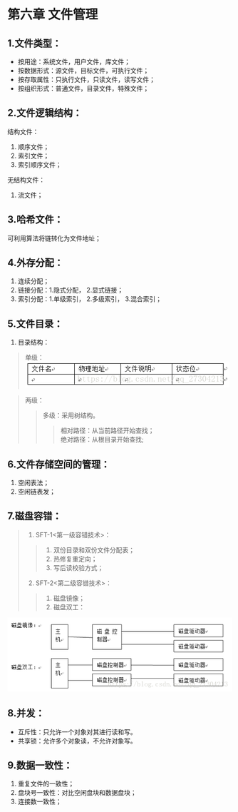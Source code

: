 # 第六章 文件管理
## 1.文件类型：
* 按用途：系统文件，用户文件，库文件；
* 按数据形式：源文件，目标文件，可执行文件；
* 按存取属性：只执行文件，只读文件，读写文件；
* 按组织形式：普通文件，目录文件，特殊文件；

## 2.文件逻辑结构：
结构文件：  
1. 顺序文件；
2. 索引文件；
3. 索引顺序文件；

无结构文件：
1. 流文件；

## 3.哈希文件：
可利用算法将链转化为文件地址；

## 4.外存分配：
1. 连续分配；
2. 链接分配：1.隐式分配， 2.显式链接；
3. 索引分配：1.单级索引， 2.多级索引， 3.混合索引；

## 5.文件目录：
1. 目录结构：
> 单级：
![](./res/chapter6_1.png)

> 两级：  
>> 多级：采用树结构。  
>>> 相对路径：从当前路径开始查找；  
>>> 绝对路径：从根目录开始查找;  

## 6.文件存储空间的管理：
1. 空闲表法；
2. 空闲链表发；

## 7.磁盘容错：
> 1. SFT-1<第一级容错技术>：
>> 1. 双份目录和双份文件分配表；
>> 2. 热修复重定向；
>> 3. 写后读校验方式；
> 2. SFT-2<第二级容错技术>：
>> 1. 磁盘镜像；
>> 2. 磁盘双工：

![](./res/chapter6_2.png)

## 8.并发：
* 互斥性：只允许一个对象对其进行读和写。
* 共享锁：允许多个对象读，不允许对象写。

## 9.数据一致性：
1. 重复文件的一致性；
2. 盘块号一致性：对比空闲盘块和数据盘块；
3. 连接数一致性；